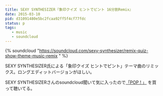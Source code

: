 ```yaml
---
title: SEXY SYNTHESIZER『象印クイズ ヒントでピント 16分割Remix』
date: 2015-03-10
pid: d31091480e5bc2fcaa92ff5f4cf77fdc
status: p
tags:
   - music
   - soundcloud
---
```


{% soundcloud "https://soundcloud.com/sexy-synthesizer/remix-quiz-show-theme-music-remix " %}

SEXY SYNTHESIZER氏による「象印クイズ ヒントでピント」テーマ曲のリミックス。ロングエディットバージョンがほしい。

SEXY SYNTHESIZERさんのsoundcloud聞いて気に入ったので[「POP ! 」](http://sexy-synthesizer.bandcamp.com/album/pop) を買って聴いてる。
